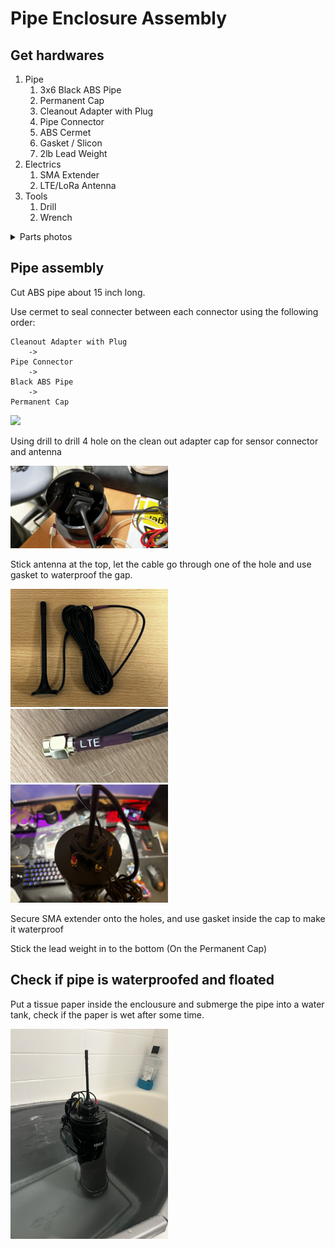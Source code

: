 # Pipe Enclosure Assembly

## Get hardwares

1. Pipe
	1. 3x6 Black ABS Pipe
	2. Permanent Cap
	3. Cleanout Adapter with Plug
	4. Pipe Connector
	5. ABS Cermet
	6. Gasket / Slicon
	7. 2lb Lead Weight
2. Electrics
	1. SMA Extender
	2. LTE/LoRa Antenna
3. Tools
	1. Drill
	2. Wrench

<details>
<summary>Parts photos</summary>
<br>

<b>Permanent Cap</b>

<img src="Documentation/Pictures/pipe_assembly/cap.png" width="50%">

<b>Cleanout Adapter with Plug</b>

<img src="Documentation/Pictures/pipe_assembly/cleanoutadapter.png" width="50%">

<b>Pipe Connector</b>

<img src="Documentation/Pictures/pipe_assembly/connector.png" width="50%">

<b>2lb Lead Weight</b>

<img src="Documentation/Pictures/pipe_assembly/IMG_2382.jpeg" width="50%">

</details>

## Pipe assembly

Cut ABS pipe about 15 inch long.

Use cermet to seal connecter between each connector using the following order:

	Cleanout Adapter with Plug
		->
	Pipe Connector
		->
	Black ABS Pipe
		->
	Permanent Cap

<img src="Documentation/Pictures/pipe_assembly/IMG_2376.jpeg" width="50%">

Using drill to drill 4 hole on the clean out adapter cap for sensor connector and antenna

<img src="Documentation/Pictures/pipe_assembly/IMG_2372.jpeg" width="50%">

Stick antenna at the top, let the cable go through one of the hole and use gasket to waterproof the gap.

<img src="Documentation/Pictures/pipe_assembly/IMG_3449.jpeg" width="50%">
<img src="Documentation/Pictures/pipe_assembly/IMG_3450.jpeg" width="50%">
<img src="Documentation/Pictures/pipe_assembly/IMG_2392.jpeg" width="50%">

Secure SMA extender onto the holes, and use gasket inside the cap to make it waterproof

Stick the lead weight in to the bottom (On the Permanent Cap)

## Check if pipe is waterproofed and floated

Put a tissue paper inside the enclousure and submerge the pipe into a water tank, check if the paper is wet after some time.

<img src="Documentation/Pictures/pipe_assembly/IMG_2393.jpeg" width="50%">